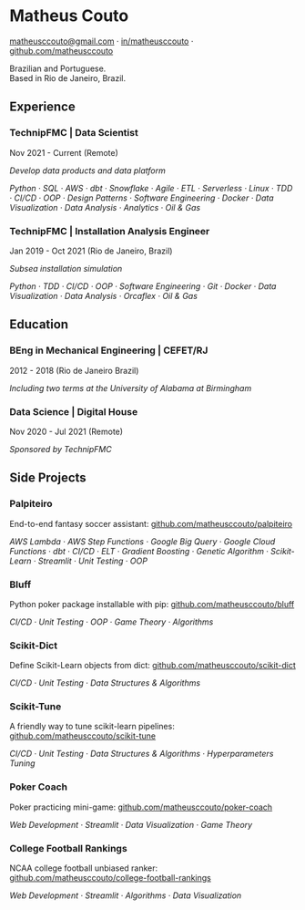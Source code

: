 # Matheus Couto
[matheusccouto@gmail.com](mailto:matheusccouto@gmail.com) · [in/matheusccouto](https://www.linkedin.com/in/matheusccouto) · [github.com/matheusccouto](https://github.com/matheusccouto)

Brazilian and Portuguese.  
Based in Rio de Janeiro, Brazil.

## Experience

### **TechnipFMC** | Data Scientist
Nov 2021 - Current (Remote)

*Develop data products and data platform*

*Python · SQL · AWS · dbt · Snowflake · Agile · ETL · Serverless · Linux · TDD · CI/CD · OOP · Design Patterns · Software Engineering · Docker · Data Visualization · Data Analysis · Analytics · Oil & Gas*

### **TechnipFMC** | Installation Analysis Engineer
Jan 2019 - Oct 2021 (Rio de Janeiro, Brazil)

*Subsea installation simulation*

*Python · TDD · CI/CD · OOP · Software Engineering · Git · Docker · Data Visualization · Data Analysis · Orcaflex · Oil & Gas*

## Education

### **BEng in Mechanical Engineering** | CEFET/RJ
2012 - 2018 (Rio de Janeiro Brazil)

*Including two terms at the University of Alabama at Birmingham*

### **Data Science** | Digital House
Nov 2020 - Jul 2021 (Remote)

*Sponsored by TechnipFMC*

## Side Projects

### Palpiteiro
End-to-end fantasy soccer assistant: [github.com/matheusccouto/palpiteiro](https://github.com/matheusccouto/palpiteiro)

*AWS Lambda · AWS Step Functions · Google Big Query · Google Cloud Functions · dbt · CI/CD · ELT · Gradient Boosting · Genetic Algorithm · Scikit-Learn · Streamlit · Unit Testing · OOP*

### Bluff
Python poker package installable with pip: [github.com/matheusccouto/bluff](https://github.com/matheusccouto/bluff)

*CI/CD · Unit Testing · OOP · Game Theory · Algorithms*

### Scikit-Dict
Define Scikit-Learn objects from dict: [github.com/matheusccouto/scikit-dict](https://github.com/matheusccouto/scikit-dict)

*CI/CD · Unit Testing · Data Structures & Algorithms*

### Scikit-Tune
A friendly way to tune scikit-learn pipelines: [github.com/matheusccouto/scikit-tune](https://github.com/matheusccouto/scikit-tune)

*CI/CD · Unit Testing · Data Structures & Algorithms · Hyperparameters Tuning*

### Poker Coach
Poker practicing mini-game: [github.com/matheusccouto/poker-coach](https://github.com/matheusccouto/poker-coach)

*Web Development · Streamlit · Data Visualization · Game Theory*

### College Football Rankings
NCAA college football unbiased ranker: [github.com/matheusccouto/college-football-rankings](https://github.com/matheusccouto/college-football-rankings)

*Web Development · Streamlit · Algorithms · Data Visualization*